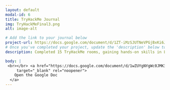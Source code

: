 ```yaml
---
layout: default
modal-id: 6
title: TryHackMe Journal
img: TryHackMeFinal3.png
alt: image-alt

# Add the link to your journal below
project-url: https://docs.google.com/document/d/1ZT-iMzSJUTNeVPGjBxKi6JN596lFndST_XISmIDuqss/edit?usp=sharing](https://docs.google.com/document/d/1ZT-iMzSJUTNeVPGjBxKi6JN596lFndST_XISmIDuqss/edit?usp=sharing
# Once you've completed your project, update the 'description' below to this one: Completed 15 TryHackMe rooms, gaining hands-on skills in Linux and Windows fundamentals, log analysis, network troubleshooting with Wireshark, and incident handling with Splunk.
description: Completed 15 TryHackMe rooms, gaining hands-on skills in Linux and Windows fundamentals, log analysis, network troubleshooting with Wireshark, and incident handling with Splunk. <br></br>

body: |
 <br></br> <a href="https://docs.google.com/document/d/1wZUYgNYgWc0JMK3sI6ubHj0CoeQG14z-YnTSgUIIHC8/edit?tab=t.0"
     target="_blank" rel="noopener">
    Open the Google Doc
  </a>
---
```

